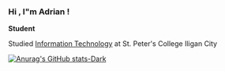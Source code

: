 ### Hi , I"m Adrian !

**Student**

Studied  [Information Technology](http://my.spc.edu.ph:75/wordpress/) at St. Peter's College Iligan City <br/>

[![Anurag's GitHub stats-Dark](https://github-readme-stats.vercel.app/api?username=fenrir2121&show_icons=true&theme=gruvbox#gh-dark-mode-only)](https://github.com/fenrir2121/github-readme-stats#gh-dark-mode-only)


<a href= "https://web.facebook.com/adrian.dabz.5">
